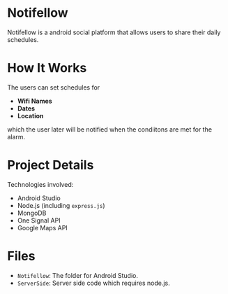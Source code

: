 # Notifellow
Notifellow is a android social platform that allows users to share their daily schedules.

# How It Works
The users can set schedules for
* __Wifi Names__
* __Dates__
* __Location__

which the user later will be notified when the condiitons are met for the alarm.

# Project Details
Technologies involved:
* Android Studio 
* Node.js (including `express.js`)
* MongoDB
* One Signal API
* Google Maps API

# Files
* `Notifellow`: The folder for Android Studio.
* `ServerSide`: Server side code which requires node.js.